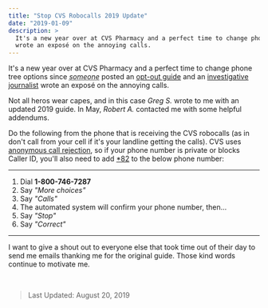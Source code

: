 ```yaml
---
title: "Stop CVS Robocalls 2019 Update"
date: "2019-01-09"
description: >
  It's a new year over at CVS Pharmacy and a perfect time to change phone tree options since I posted an opt-out guide and an investigative journalist
  wrote an exposé on the annoying calls.
---
```


It's a new year over at CVS Pharmacy and a perfect time to change phone tree
options since <em><abbr title="me">someone</abbr></em> posted an [opt-out guide](/posts/2017-08-10-stop-cvs-robo) and an 
[investigative journalist](https://abc13.com/news/abc13-gets-cvs-automated-prescription-calls-to-stop/1776140/) wrote an exposé on the annoying calls.

Not all heros wear capes, and in this case <em>Greg S.</em> wrote to me with an
updated 2019 guide. In May, <em>Robert A.</em> contacted me with some helpful addendums.

Do the following from the phone that is receiving the CVS robocalls (as in don't call from your cell if it's your landline getting the calls). CVS uses 
[anonymous call rejection](https://en.wikipedia.org/wiki/Anonymous_call_rejection), so if your phone number is private or blocks Caller ID, you'll also 
need to add [*82](https://en.wikipedia.org/wiki/*82) to the below phone number:

---

<ol>
  <li>Dial <strong>1-800-746-7287</strong>
  <li>Say <em>"More choices"</em>
  <li>Say <em>"Calls"</em>
  <li>The automated system will confirm your phone number, then...
  <li>Say <em>"Stop"</em>
  <li>Say <em>"Correct"</em>
</ol>

---

I want to give a shout out to everyone else that took time out of their day to send me emails thanking me for the original guide. Those kind words continue 
to motivate me.

<br>

> Last Updated: August 20, 2019
